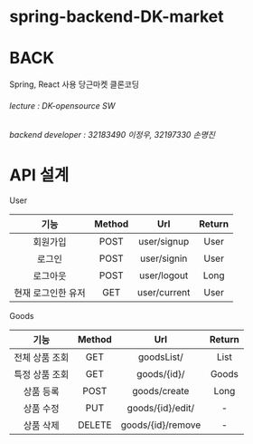 # spring-backend-DK-market
# BACK
Spring, React 사용 당근마켓 클론코딩

###### lecture : DK-opensource SW
###### backend developer : 32183490 이정우, 32197330 손명진

# API 설계

User

기능 | Method | Url | Return
:--: | :--: | :--: | :--:
회원가입 | POST | user/signup | User
로그인 | POST | user/signin | User
로그아웃 | POST | user/logout | Long
현재 로그인한 유저 | GET | user/current | User

Goods

기능 | Method | Url | Return
:--: | :--: | :--: | :--:
전체 상품 조회 | GET | goodsList/ | List<Goods>
특정 상품 조회 | GET | goods/{id}/ | Goods
상품 등록 | POST | goods/create | Long
상품 수정 | PUT | goods/{id}/edit/ | -
상품 삭제 | DELETE | goods/{id}/remove | -

